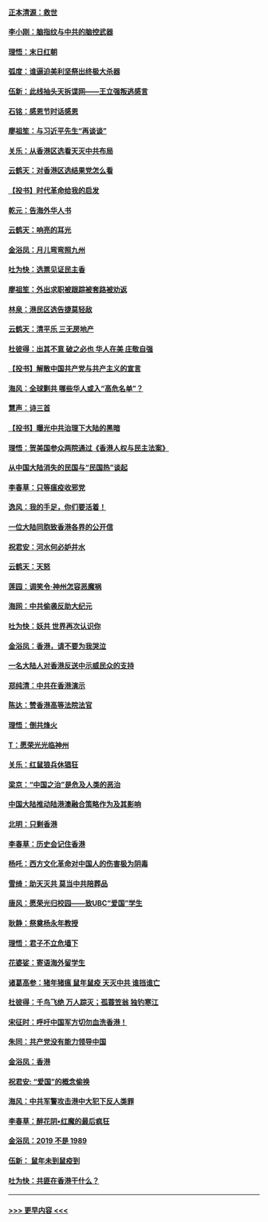 #### [正本清源：救世](../pages/nsc993/n11689134.md?t=11291711) 
#### [李小刚：脑指纹与中共的脑控武器](../pages/nsc993/n11688900.md?t=11291711) 
#### [理悟：末日红朝](../pages/nsc993/n11688829.md?t=11291711) 
#### [弧度：谁逼迫美利坚祭出终极大杀器](../pages/nsc993/n11688735.md?t=11291711) 
#### [伍新：此线抽头天拆谍网——王立强叛逃感言](../pages/nsc993/n11687981.md?t=11291711) 
#### [石铭：感恩节时话感恩](../pages/nsc993/n11687568.md?t=11291711) 
#### [廖祖笙：与习近平先生“再谈谈”](../pages/nsc993/n11687005.md?t=11291711) 
#### [关乐：从香港区选看天灭中共布局](../pages/nsc993/n11686647.md?t=11291711) 
#### [云鹤天：对香港区选结果党怎么看](../pages/nsc993/n11686216.md?t=11291711) 
#### [【投书】时代革命给我的启发](../pages/nsc993/n11684287.md?t=11291711) 
#### [乾元：告海外华人书](../pages/nsc993/n11684044.md?t=11291711) 
#### [云鹤天：响亮的耳光](../pages/nsc993/n11684254.md?t=11291711) 
#### [金浴凤：月儿弯弯照九州](../pages/nsc993/n11684231.md?t=11291711) 
#### [吐为快：选票见证民主香](../pages/nsc993/n11684206.md?t=11291711) 
#### [廖祖笙：外出求职被跟踪被套路被劝返](../pages/nsc993/n11683874.md?t=11291711) 
#### [林泉：港民区选告捷莫轻敌](../pages/nsc993/n11683930.md?t=11291711) 
#### [云鹤天：清平乐 三无房地产](../pages/nsc993/n11681521.md?t=11291711) 
#### [杜彼得：出其不意 破之必也 华人在美 庄敬自强](../pages/nsc993/n11679554.md?t=11291711) 
#### [【投书】解散中国共产党与共产主义的宣言](../pages/nsc993/n11679177.md?t=11291711) 
#### [海风：全球剿共 哪些华人或入“高危名单”？](../pages/nsc993/n11678617.md?t=11291711) 
#### [慧声：诗三首](../pages/nsc993/n11678848.md?t=11291711) 
#### [【投书】曝光中共治理下大陆的黑暗](../pages/nsc993/n11678674.md?t=11291711) 
#### [理悟：贺美国参众两院通过《香港人权与民主法案》](../pages/nsc993/n11678104.md?t=11291711) 
#### [从中国大陆消失的民国与“民国热”谈起](../pages/nsc993/n11678075.md?t=11291711) 
#### [李春草：只等瘟疫收邪党](../pages/nsc993/n11677308.md?t=11291711) 
#### [逸风：我的手足，你们要活着！](../pages/nsc993/n11676352.md?t=11291711) 
#### [一位大陆同胞致香港各界的公开信](../pages/nsc993/n11675761.md?t=11291711) 
#### [祝君安：河水何必妒井水](../pages/nsc993/n11675746.md?t=11291711) 
#### [云鹤天：天怒](../pages/nsc993/n11675718.md?t=11291711) 
#### [莲园：调笑令‧神州怎容恶魔祸](../pages/nsc993/n11675648.md?t=11291711) 
#### [海网：中共偷袭反助大纪元](../pages/nsc993/n11673515.md?t=11291711) 
#### [吐为快：妖共 世界再次认识你](../pages/nsc993/n11673506.md?t=11291711) 
#### [金浴凤：香港，请不要为我哭泣](../pages/nsc993/n11673248.md?t=11291711) 
#### [一名大陆人对香港反送中示威民众的支持](../pages/nsc993/n11672615.md?t=11291711) 
#### [郑纯清：中共在香港演示](../pages/nsc993/n11670539.md?t=11291711) 
#### [陈达：赞香港高等法院法官](../pages/nsc993/n11669542.md?t=11291711) 
#### [理悟：倒共烽火](../pages/nsc993/n11668844.md?t=11291711) 
#### [T：愿荣光光临神州](../pages/nsc993/n11668421.md?t=11291711) 
#### [关乐：红鼠狼兵休猖狂](../pages/nsc993/n11668378.md?t=11291711) 
#### [梁京：“中国之治”是危及人类的恶治](../pages/nsc993/n11668328.md?t=11291711) 
#### [中国大陆推动陆港澳融合策略作为及其影响](../pages/nsc993/n11668157.md?t=11291711) 
#### [北明：只剩香港](../pages/nsc993/n11668002.md?t=11291711) 
#### [李春草：历史会记住香港](../pages/nsc993/n11667927.md?t=11291711) 
#### [杨吒：西方文化革命对中国人的伤害极为阴毒](../pages/nsc993/n11664521.md?t=11291711) 
#### [雪绮：助天灭共 莫当中共陪葬品](../pages/nsc993/n11662650.md?t=11291711) 
#### [唐风：愿荣光归校园——致UBC“爱国”学生](../pages/nsc993/n11662194.md?t=11291711) 
#### [耿静：祭奠杨永年教授](../pages/nsc993/n11662514.md?t=11291711) 
#### [理悟：君子不立危墙下](../pages/nsc993/n11662172.md?t=11291711) 
#### [花婆娑：寄语海外留学生](../pages/nsc993/n11662121.md?t=11291711) 
#### [诸葛高参：猪年猪瘟 鼠年鼠疫 天灭中共 谁挡谁亡](../pages/nsc993/n11661980.md?t=11291711) 
#### [杜彼得：千鸟飞绝 万人踪灭；孤蓑笠翁 独钓寒江](../pages/nsc993/n11661170.md?t=11291711) 
#### [宋征时：呼吁中国军方切勿血洗香港！](../pages/nsc993/n11415318.md?t=11291711) 
#### [朱同：共产党没有能力领导中国](../pages/nsc993/n11660421.md?t=11291711) 
#### [金浴凤：香港](../pages/nsc993/n11660419.md?t=11291711) 
#### [祝君安: “爱国”的概念偷换](../pages/nsc993/n11659706.md?t=11291711) 
#### [海风：中共军警攻击港中大犯下反人类罪](../pages/nsc993/n11659632.md?t=11291711) 
#### [李春草：醉花阴•红魔的最后疯狂](../pages/nsc993/n11659287.md?t=11291711) 
#### [金浴凤：2019 不是 1989](../pages/nsc993/n11657663.md?t=11291711) 
#### [伍新： 鼠年未到鼠疫到](../pages/nsc993/n11655098.md?t=11291711) 
#### [吐为快：共匪在香港干什么？](../pages/nsc993/n11654891.md?t=11291711) 

----
#### [ >>> 更早内容 <<< ](../indexes/nsc993-earlier.md)
